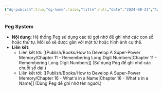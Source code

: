 ```yaml
---
{"dg-publish":true,"dg-home":false,"title":null,"date":"2024-08-31","tags":["#books","#memory","#How_to_Develop_A_Super_Power_Memory"],"Chương":"Chương5","permalink":"/publish/books/how-to-develop-a-super-power-memory/peg-system/","dgPassFrontmatter":true,"noteIcon":"","updated":"2025-01-30T14:26:56.379+07:00"}
---
```


### Peg System

- **Nội dung**: Hệ thống Peg sử dụng các từ gợi nhớ để ghi nhớ các con số hoặc thứ tự. Mỗi số sẽ được gắn với một từ hoặc hình ảnh cụ thể.
- **Liên kết**:
    - Liên kết tới: [[Publish/Books/How to Develop A Super-Power Memory/Chapter 11 - Remembering Long Digit Numbers\|Chapter 11 - Remembering Long Digit Numbers]] (Sử dụng Peg để ghi nhớ các chuỗi số dài.)
    - Liên kết tới: [[Publish/Books/How to Develop A Super-Power Memory/Chapter 16 - What's in a Name\|Chapter 16 - What's in a Name]] (Dùng Peg để ghi nhớ tên người.)